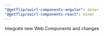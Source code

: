 ```yaml
---
"@getflip/swirl-components-angular": minor
"@getflip/swirl-components-react": minor
---
```


Integrate new Web Components and changes
